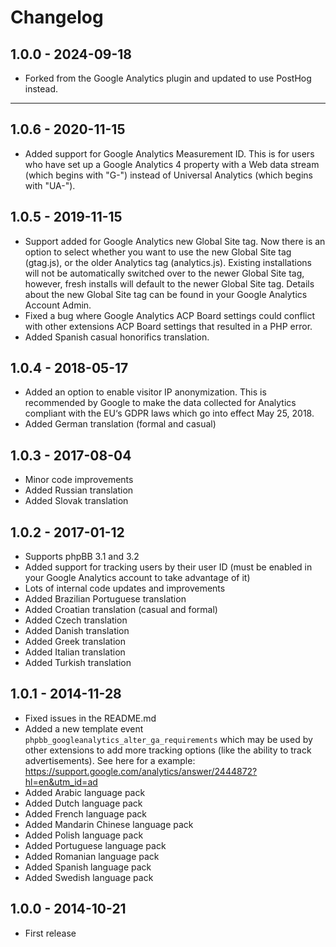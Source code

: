 # Changelog

## 1.0.0 - 2024-09-18

- Forked from the Google Analytics plugin and updated to use PostHog instead.

---

## 1.0.6 - 2020-11-15

- Added support for Google Analytics Measurement ID. This is for users who have set up a Google Analytics 4 property with a Web data stream (which begins with "G-") instead of Universal Analytics (which begins with "UA-").

## 1.0.5 - 2019-11-15

- Support added for Google Analytics new Global Site tag. Now there is an option to select whether you want to use the new Global Site tag (gtag.js), or the older Analytics tag (analytics.js). Existing installations will not be automatically switched over to the newer Global Site tag, however, fresh installs will default to the newer Global Site tag. Details about the new Global Site tag can be found in your Google Analytics Account Admin.
- Fixed a bug where Google Analytics ACP Board settings could conflict with other extensions ACP Board settings that resulted in a PHP error.
- Added Spanish casual honorifics translation.

## 1.0.4 - 2018-05-17

- Added an option to enable visitor IP anonymization. This is recommended by Google to make the data collected for Analytics compliant with the EU‘s GDPR laws which go into effect May 25, 2018.
- Added German translation (formal and casual)

## 1.0.3 - 2017-08-04

- Minor code improvements
- Added Russian translation
- Added Slovak translation

## 1.0.2 - 2017-01-12

- Supports phpBB 3.1 and 3.2
- Added support for tracking users by their user ID (must be enabled in your Google Analytics account to take advantage of it)
- Lots of internal code updates and improvements
- Added Brazilian Portuguese translation
- Added Croatian translation (casual and formal)
- Added Czech translation
- Added Danish translation
- Added Greek translation
- Added Italian translation
- Added Turkish translation

## 1.0.1 - 2014-11-28

- Fixed issues in the README.md
- Added a new template event `phpbb_googleanalytics_alter_ga_requirements` which may be used by other extensions to add more tracking options (like the ability to track advertisements). See here for a example: https://support.google.com/analytics/answer/2444872?hl=en&utm_id=ad
- Added Arabic language pack
- Added Dutch language pack
- Added French language pack
- Added Mandarin Chinese language pack
- Added Polish language pack
- Added Portuguese language pack
- Added Romanian language pack
- Added Spanish language pack
- Added Swedish language pack

## 1.0.0 - 2014-10-21

- First release
